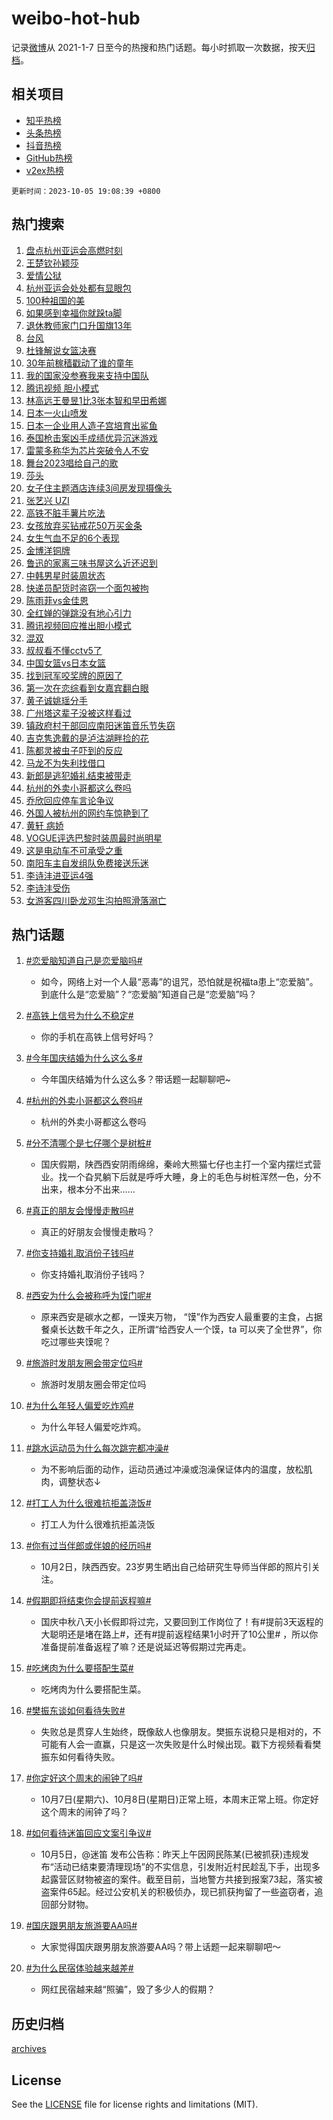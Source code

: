 # weibo-hot-hub

记录[微博](https://www.weibo.com)从 2021-1-7 日至今的热搜和热门话题。每小时抓取一次数据，按天[归档](archives)。

## 相关项目

- [知乎热榜](https://github.com/lonnyzhang423/zhihu-hot-hub)
- [头条热榜](https://github.com/lonnyzhang423/toutiao-hot-hub)
- [抖音热榜](https://github.com/lonnyzhang423/douyin-hot-hub)
- [GitHub热榜](https://github.com/lonnyzhang423/github-hot-hub)
- [v2ex热榜](https://github.com/lonnyzhang423/v2ex-hot-hub)


`更新时间：2023-10-05 19:08:39 +0800`

## 热门搜索

1. [盘点杭州亚运会高燃时刻](https://m.weibo.cn/search?containerid=100103type%3D1%26t%3D10%26q%3D%23%E7%9B%98%E7%82%B9%E6%9D%AD%E5%B7%9E%E4%BA%9A%E8%BF%90%E4%BC%9A%E9%AB%98%E7%87%83%E6%97%B6%E5%88%BB%23&stream_entry_id=51&isnewpage=1&extparam=seat%3D1%26stream_entry_id%3D51%26pos%3D0%26c_type%3D51%26q%3D%2523%25E7%259B%2598%25E7%2582%25B9%25E6%259D%25AD%25E5%25B7%259E%25E4%25BA%259A%25E8%25BF%2590%25E4%25BC%259A%25E9%25AB%2598%25E7%2587%2583%25E6%2597%25B6%25E5%2588%25BB%2523%26dgr%3D0%26cate%3D10103%26filter_type%3Drealtimehot%26display_time%3D1696504118%26pre_seqid%3D1696504118533027160115)
1. [王楚钦孙颖莎](https://m.weibo.cn/search?containerid=100103type%3D1%26t%3D10%26q%3D%E7%8E%8B%E6%A5%9A%E9%92%A6%E5%AD%99%E9%A2%96%E8%8E%8E&stream_entry_id=31&isnewpage=1&extparam=seat%3D1%26stream_entry_id%3D31%26pos%3D0%26c_type%3D31%26flag%3D1%26cate%3D5001%26dgr%3D0%26filter_type%3Drealtimehot%26realpos%3D1%26band_rank%3D1%26q%3D%25E7%258E%258B%25E6%25A5%259A%25E9%2592%25A6%25E5%25AD%2599%25E9%25A2%2596%25E8%258E%258E%26lcate%3D5001%26display_time%3D1696504118%26pre_seqid%3D1696504118533027160115)
1. [爱情公狱](https://m.weibo.cn/search?containerid=100103type%3D1%26t%3D10%26q%3D%23%E7%88%B1%E6%83%85%E5%85%AC%E7%8B%B1%23&stream_entry_id=31&isnewpage=1&extparam=seat%3D1%26stream_entry_id%3D31%26pos%3D1%26c_type%3D31%26flag%3D2%26cate%3D5001%26dgr%3D0%26filter_type%3Drealtimehot%26realpos%3D2%26band_rank%3D2%26q%3D%2523%25E7%2588%25B1%25E6%2583%2585%25E5%2585%25AC%25E7%258B%25B1%2523%26lcate%3D5001%26display_time%3D1696504118%26pre_seqid%3D1696504118533027160115)
1. [杭州亚运会处处都有显眼包](https://m.weibo.cn/search?containerid=100103type%3D1%26t%3D10%26q%3D%23%E6%9D%AD%E5%B7%9E%E4%BA%9A%E8%BF%90%E4%BC%9A%E5%A4%84%E5%A4%84%E9%83%BD%E6%9C%89%E6%98%BE%E7%9C%BC%E5%8C%85%23&stream_entry_id=31&isnewpage=1&extparam=seat%3D1%26stream_entry_id%3D31%26pos%3D2%26c_type%3D31%26flag%3D0%26cate%3D5001%26dgr%3D0%26filter_type%3Drealtimehot%26realpos%3D3%26band_rank%3D3%26q%3D%2523%25E6%259D%25AD%25E5%25B7%259E%25E4%25BA%259A%25E8%25BF%2590%25E4%25BC%259A%25E5%25A4%2584%25E5%25A4%2584%25E9%2583%25BD%25E6%259C%2589%25E6%2598%25BE%25E7%259C%25BC%25E5%258C%2585%2523%26lcate%3D5001%26display_time%3D1696504118%26pre_seqid%3D1696504118533027160115)
1. [100种祖国的美](https://m.weibo.cn/search?containerid=100103type%3D1%26t%3D10%26q%3D%23100%E7%A7%8D%E7%A5%96%E5%9B%BD%E7%9A%84%E7%BE%8E%23&stream_entry_id=31&isnewpage=1&extparam=seat%3D1%26stream_entry_id%3D31%26pos%3D3%26c_type%3D31%26filter_type%3Drealtimehot%26dgr%3D0%26adid%3D207003%26is_ad_pos%3D1%26q%3D%2523100%25E7%25A7%258D%25E7%25A5%2596%25E5%259B%25BD%25E7%259A%2584%25E7%25BE%258E%2523%26band_rank%3D4%26cate%3D5001%26lcate%3D5001%26display_time%3D1696504118%26pre_seqid%3D1696504118533027160115)
1. [如果感到幸福你就跺ta脚](https://m.weibo.cn/search?containerid=100103type%3D1%26t%3D10%26q%3D%23%E5%A6%82%E6%9E%9C%E6%84%9F%E5%88%B0%E5%B9%B8%E7%A6%8F%E4%BD%A0%E5%B0%B1%E8%B7%BAta%E8%84%9A%23&stream_entry_id=31&isnewpage=1&extparam=seat%3D1%26stream_entry_id%3D31%26pos%3D4%26c_type%3D31%26flag%3D32768%26cate%3D5001%26dgr%3D0%26filter_type%3Drealtimehot%26realpos%3D4%26band_rank%3D4%26q%3D%2523%25E5%25A6%2582%25E6%259E%259C%25E6%2584%259F%25E5%2588%25B0%25E5%25B9%25B8%25E7%25A6%258F%25E4%25BD%25A0%25E5%25B0%25B1%25E8%25B7%25BAta%25E8%2584%259A%2523%26lcate%3D5001%26display_time%3D1696504118%26pre_seqid%3D1696504118533027160115)
1. [退休教师家门口升国旗13年](https://m.weibo.cn/search?containerid=100103type%3D1%26t%3D10%26q%3D%23%E9%80%80%E4%BC%91%E6%95%99%E5%B8%88%E5%AE%B6%E9%97%A8%E5%8F%A3%E5%8D%87%E5%9B%BD%E6%97%9713%E5%B9%B4%23&stream_entry_id=31&isnewpage=1&extparam=seat%3D1%26stream_entry_id%3D31%26pos%3D5%26c_type%3D31%26flag%3D32768%26cate%3D5001%26dgr%3D0%26filter_type%3Drealtimehot%26realpos%3D5%26band_rank%3D5%26q%3D%2523%25E9%2580%2580%25E4%25BC%2591%25E6%2595%2599%25E5%25B8%2588%25E5%25AE%25B6%25E9%2597%25A8%25E5%258F%25A3%25E5%258D%2587%25E5%259B%25BD%25E6%2597%259713%25E5%25B9%25B4%2523%26lcate%3D5001%26display_time%3D1696504118%26pre_seqid%3D1696504118533027160115)
1. [台风](https://m.weibo.cn/search?containerid=100103type%3D1%26t%3D10%26q%3D%E5%8F%B0%E9%A3%8E&stream_entry_id=31&isnewpage=1&extparam=seat%3D1%26stream_entry_id%3D31%26pos%3D6%26c_type%3D31%26flag%3D1%26cate%3D5001%26dgr%3D0%26filter_type%3Drealtimehot%26realpos%3D6%26band_rank%3D6%26q%3D%25E5%258F%25B0%25E9%25A3%258E%26lcate%3D5001%26display_time%3D1696504118%26pre_seqid%3D1696504118533027160115)
1. [杜锋解说女篮决赛](https://m.weibo.cn/search?containerid=100103type%3D1%26t%3D10%26q%3D%23%E6%9D%9C%E9%94%8B%E8%A7%A3%E8%AF%B4%E5%A5%B3%E7%AF%AE%E5%86%B3%E8%B5%9B%23&stream_entry_id=31&isnewpage=1&extparam=seat%3D1%26stream_entry_id%3D31%26pos%3D7%26c_type%3D31%26filter_type%3Drealtimehot%26dgr%3D0%26adid%3D207012%26is_ad_pos%3D1%26q%3D%2523%25E6%259D%259C%25E9%2594%258B%25E8%25A7%25A3%25E8%25AF%25B4%25E5%25A5%25B3%25E7%25AF%25AE%25E5%2586%25B3%25E8%25B5%259B%2523%26band_rank%3D7%26cate%3D5001%26lcate%3D5001%26display_time%3D1696504118%26pre_seqid%3D1696504118533027160115)
1. [30年前稼穑戳动了谁的童年](https://m.weibo.cn/search?containerid=100103type%3D1%26t%3D10%26q%3D%2330%E5%B9%B4%E5%89%8D%E7%A8%BC%E7%A9%91%E6%88%B3%E5%8A%A8%E4%BA%86%E8%B0%81%E7%9A%84%E7%AB%A5%E5%B9%B4%23&stream_entry_id=31&isnewpage=1&extparam=seat%3D1%26stream_entry_id%3D31%26pos%3D8%26c_type%3D31%26flag%3D32768%26cate%3D5001%26dgr%3D0%26filter_type%3Drealtimehot%26realpos%3D7%26band_rank%3D7%26q%3D%252330%25E5%25B9%25B4%25E5%2589%258D%25E7%25A8%25BC%25E7%25A9%2591%25E6%2588%25B3%25E5%258A%25A8%25E4%25BA%2586%25E8%25B0%2581%25E7%259A%2584%25E7%25AB%25A5%25E5%25B9%25B4%2523%26lcate%3D5001%26display_time%3D1696504118%26pre_seqid%3D1696504118533027160115)
1. [我的国家没参赛我来支持中国队](https://m.weibo.cn/search?containerid=100103type%3D1%26t%3D10%26q%3D%23%E6%88%91%E7%9A%84%E5%9B%BD%E5%AE%B6%E6%B2%A1%E5%8F%82%E8%B5%9B%E6%88%91%E6%9D%A5%E6%94%AF%E6%8C%81%E4%B8%AD%E5%9B%BD%E9%98%9F%23&stream_entry_id=31&isnewpage=1&extparam=seat%3D1%26stream_entry_id%3D31%26pos%3D9%26c_type%3D31%26flag%3D0%26cate%3D5001%26dgr%3D0%26filter_type%3Drealtimehot%26realpos%3D8%26band_rank%3D8%26q%3D%2523%25E6%2588%2591%25E7%259A%2584%25E5%259B%25BD%25E5%25AE%25B6%25E6%25B2%25A1%25E5%258F%2582%25E8%25B5%259B%25E6%2588%2591%25E6%259D%25A5%25E6%2594%25AF%25E6%258C%2581%25E4%25B8%25AD%25E5%259B%25BD%25E9%2598%259F%2523%26lcate%3D5001%26display_time%3D1696504118%26pre_seqid%3D1696504118533027160115)
1. [腾讯视频 胆小模式](https://m.weibo.cn/search?containerid=100103type%3D1%26t%3D10%26q%3D%E8%85%BE%E8%AE%AF%E8%A7%86%E9%A2%91+%E8%83%86%E5%B0%8F%E6%A8%A1%E5%BC%8F&stream_entry_id=31&isnewpage=1&extparam=seat%3D1%26stream_entry_id%3D31%26pos%3D10%26c_type%3D31%26flag%3D2%26cate%3D5001%26dgr%3D0%26filter_type%3Drealtimehot%26realpos%3D9%26band_rank%3D9%26q%3D%25E8%2585%25BE%25E8%25AE%25AF%25E8%25A7%2586%25E9%25A2%2591%2520%25E8%2583%2586%25E5%25B0%258F%25E6%25A8%25A1%25E5%25BC%258F%26lcate%3D5001%26display_time%3D1696504118%26pre_seqid%3D1696504118533027160115)
1. [林高远王曼昱1比3张本智和早田希娜](https://m.weibo.cn/search?containerid=100103type%3D1%26t%3D10%26q%3D%23%E6%9E%97%E9%AB%98%E8%BF%9C%E7%8E%8B%E6%9B%BC%E6%98%B11%E6%AF%943%E5%BC%A0%E6%9C%AC%E6%99%BA%E5%92%8C%E6%97%A9%E7%94%B0%E5%B8%8C%E5%A8%9C%23&stream_entry_id=31&isnewpage=1&extparam=seat%3D1%26stream_entry_id%3D31%26pos%3D11%26c_type%3D31%26flag%3D1%26cate%3D5001%26dgr%3D0%26filter_type%3Drealtimehot%26realpos%3D10%26band_rank%3D10%26q%3D%2523%25E6%259E%2597%25E9%25AB%2598%25E8%25BF%259C%25E7%258E%258B%25E6%259B%25BC%25E6%2598%25B11%25E6%25AF%25943%25E5%25BC%25A0%25E6%259C%25AC%25E6%2599%25BA%25E5%2592%258C%25E6%2597%25A9%25E7%2594%25B0%25E5%25B8%258C%25E5%25A8%259C%2523%26lcate%3D5001%26display_time%3D1696504118%26pre_seqid%3D1696504118533027160115)
1. [日本一火山喷发](https://m.weibo.cn/search?containerid=100103type%3D1%26t%3D10%26q%3D%23%E6%97%A5%E6%9C%AC%E4%B8%80%E7%81%AB%E5%B1%B1%E5%96%B7%E5%8F%91%23&stream_entry_id=31&isnewpage=1&extparam=seat%3D1%26stream_entry_id%3D31%26pos%3D12%26c_type%3D31%26flag%3D2%26cate%3D5001%26dgr%3D0%26filter_type%3Drealtimehot%26realpos%3D11%26band_rank%3D11%26q%3D%2523%25E6%2597%25A5%25E6%259C%25AC%25E4%25B8%2580%25E7%2581%25AB%25E5%25B1%25B1%25E5%2596%25B7%25E5%258F%2591%2523%26lcate%3D5001%26display_time%3D1696504118%26pre_seqid%3D1696504118533027160115)
1. [日本一企业用人造子宫培育出鲨鱼](https://m.weibo.cn/search?containerid=100103type%3D1%26t%3D10%26q%3D%23%E6%97%A5%E6%9C%AC%E4%B8%80%E4%BC%81%E4%B8%9A%E7%94%A8%E4%BA%BA%E9%80%A0%E5%AD%90%E5%AE%AB%E5%9F%B9%E8%82%B2%E5%87%BA%E9%B2%A8%E9%B1%BC%23&stream_entry_id=31&isnewpage=1&extparam=seat%3D1%26stream_entry_id%3D31%26pos%3D13%26c_type%3D31%26flag%3D1%26cate%3D5001%26dgr%3D0%26filter_type%3Drealtimehot%26realpos%3D12%26band_rank%3D12%26q%3D%2523%25E6%2597%25A5%25E6%259C%25AC%25E4%25B8%2580%25E4%25BC%2581%25E4%25B8%259A%25E7%2594%25A8%25E4%25BA%25BA%25E9%2580%25A0%25E5%25AD%2590%25E5%25AE%25AB%25E5%259F%25B9%25E8%2582%25B2%25E5%2587%25BA%25E9%25B2%25A8%25E9%25B1%25BC%2523%26lcate%3D5001%26display_time%3D1696504118%26pre_seqid%3D1696504118533027160115)
1. [泰国枪击案凶手成绩优异沉迷游戏](https://m.weibo.cn/search?containerid=100103type%3D1%26t%3D10%26q%3D%23%E6%B3%B0%E5%9B%BD%E6%9E%AA%E5%87%BB%E6%A1%88%E5%87%B6%E6%89%8B%E6%88%90%E7%BB%A9%E4%BC%98%E5%BC%82%E6%B2%89%E8%BF%B7%E6%B8%B8%E6%88%8F%23&stream_entry_id=31&isnewpage=1&extparam=seat%3D1%26stream_entry_id%3D31%26pos%3D14%26c_type%3D31%26flag%3D1%26cate%3D5001%26dgr%3D0%26filter_type%3Drealtimehot%26realpos%3D13%26band_rank%3D13%26q%3D%2523%25E6%25B3%25B0%25E5%259B%25BD%25E6%259E%25AA%25E5%2587%25BB%25E6%25A1%2588%25E5%2587%25B6%25E6%2589%258B%25E6%2588%2590%25E7%25BB%25A9%25E4%25BC%2598%25E5%25BC%2582%25E6%25B2%2589%25E8%25BF%25B7%25E6%25B8%25B8%25E6%2588%258F%2523%26lcate%3D5001%26display_time%3D1696504118%26pre_seqid%3D1696504118533027160115)
1. [雷蒙多称华为芯片突破令人不安](https://m.weibo.cn/search?containerid=100103type%3D1%26t%3D10%26q%3D%23%E9%9B%B7%E8%92%99%E5%A4%9A%E7%A7%B0%E5%8D%8E%E4%B8%BA%E8%8A%AF%E7%89%87%E7%AA%81%E7%A0%B4%E4%BB%A4%E4%BA%BA%E4%B8%8D%E5%AE%89%23&stream_entry_id=31&isnewpage=1&extparam=seat%3D1%26stream_entry_id%3D31%26pos%3D15%26c_type%3D31%26flag%3D1%26cate%3D5001%26dgr%3D0%26filter_type%3Drealtimehot%26realpos%3D14%26band_rank%3D14%26q%3D%2523%25E9%259B%25B7%25E8%2592%2599%25E5%25A4%259A%25E7%25A7%25B0%25E5%258D%258E%25E4%25B8%25BA%25E8%258A%25AF%25E7%2589%2587%25E7%25AA%2581%25E7%25A0%25B4%25E4%25BB%25A4%25E4%25BA%25BA%25E4%25B8%258D%25E5%25AE%2589%2523%26lcate%3D5001%26display_time%3D1696504118%26pre_seqid%3D1696504118533027160115)
1. [舞台2023唱给自己的歌](https://m.weibo.cn/search?containerid=100103type%3D1%26t%3D10%26q%3D%23%E8%88%9E%E5%8F%B02023%E5%94%B1%E7%BB%99%E8%87%AA%E5%B7%B1%E7%9A%84%E6%AD%8C%23&stream_entry_id=31&isnewpage=1&extparam=seat%3D1%26stream_entry_id%3D31%26pos%3D16%26c_type%3D31%26flag%3D0%26adid%3D207039%26dgr%3D0%26filter_type%3Drealtimehot%26cate%3D5001%26realpos%3D15%26band_rank%3D15%26q%3D%2523%25E8%2588%259E%25E5%258F%25B02023%25E5%2594%25B1%25E7%25BB%2599%25E8%2587%25AA%25E5%25B7%25B1%25E7%259A%2584%25E6%25AD%258C%2523%26lcate%3D5001%26display_time%3D1696504118%26pre_seqid%3D1696504118533027160115)
1. [莎头](https://m.weibo.cn/search?containerid=100103type%3D1%26t%3D10%26q%3D%E8%8E%8E%E5%A4%B4&stream_entry_id=31&isnewpage=1&extparam=seat%3D1%26stream_entry_id%3D31%26pos%3D17%26c_type%3D31%26flag%3D1%26cate%3D5001%26dgr%3D0%26filter_type%3Drealtimehot%26realpos%3D16%26band_rank%3D16%26q%3D%25E8%258E%258E%25E5%25A4%25B4%26lcate%3D5001%26display_time%3D1696504118%26pre_seqid%3D1696504118533027160115)
1. [女子住主题酒店连续3间房发现摄像头](https://m.weibo.cn/search?containerid=100103type%3D1%26t%3D10%26q%3D%23%E5%A5%B3%E5%AD%90%E4%BD%8F%E4%B8%BB%E9%A2%98%E9%85%92%E5%BA%97%E8%BF%9E%E7%BB%AD3%E9%97%B4%E6%88%BF%E5%8F%91%E7%8E%B0%E6%91%84%E5%83%8F%E5%A4%B4%23&stream_entry_id=31&isnewpage=1&extparam=seat%3D1%26stream_entry_id%3D31%26pos%3D18%26c_type%3D31%26flag%3D2%26cate%3D5001%26dgr%3D0%26filter_type%3Drealtimehot%26realpos%3D17%26band_rank%3D17%26q%3D%2523%25E5%25A5%25B3%25E5%25AD%2590%25E4%25BD%258F%25E4%25B8%25BB%25E9%25A2%2598%25E9%2585%2592%25E5%25BA%2597%25E8%25BF%259E%25E7%25BB%25AD3%25E9%2597%25B4%25E6%2588%25BF%25E5%258F%2591%25E7%258E%25B0%25E6%2591%2584%25E5%2583%258F%25E5%25A4%25B4%2523%26lcate%3D5001%26display_time%3D1696504118%26pre_seqid%3D1696504118533027160115)
1. [张艺兴 UZI](https://m.weibo.cn/search?containerid=100103type%3D1%26t%3D10%26q%3D%E5%BC%A0%E8%89%BA%E5%85%B4+UZI&stream_entry_id=31&isnewpage=1&extparam=seat%3D1%26stream_entry_id%3D31%26pos%3D19%26c_type%3D31%26flag%3D0%26cate%3D5001%26dgr%3D0%26filter_type%3Drealtimehot%26realpos%3D18%26band_rank%3D18%26q%3D%25E5%25BC%25A0%25E8%2589%25BA%25E5%2585%25B4%2520UZI%26lcate%3D5001%26display_time%3D1696504118%26pre_seqid%3D1696504118533027160115)
1. [高铁不脏手薯片吃法](https://m.weibo.cn/search?containerid=100103type%3D1%26t%3D10%26q%3D%23%E9%AB%98%E9%93%81%E4%B8%8D%E8%84%8F%E6%89%8B%E8%96%AF%E7%89%87%E5%90%83%E6%B3%95%23&stream_entry_id=31&isnewpage=1&extparam=seat%3D1%26stream_entry_id%3D31%26pos%3D20%26c_type%3D31%26flag%3D1%26cate%3D5001%26dgr%3D0%26filter_type%3Drealtimehot%26realpos%3D19%26band_rank%3D19%26q%3D%2523%25E9%25AB%2598%25E9%2593%2581%25E4%25B8%258D%25E8%2584%258F%25E6%2589%258B%25E8%2596%25AF%25E7%2589%2587%25E5%2590%2583%25E6%25B3%2595%2523%26lcate%3D5001%26display_time%3D1696504118%26pre_seqid%3D1696504118533027160115)
1. [女孩放弃买钻戒花50万买金条](https://m.weibo.cn/search?containerid=100103type%3D1%26t%3D10%26q%3D%23%E5%A5%B3%E5%AD%A9%E6%94%BE%E5%BC%83%E4%B9%B0%E9%92%BB%E6%88%92%E8%8A%B150%E4%B8%87%E4%B9%B0%E9%87%91%E6%9D%A1%23&stream_entry_id=31&isnewpage=1&extparam=seat%3D1%26stream_entry_id%3D31%26pos%3D21%26c_type%3D31%26flag%3D0%26cate%3D5001%26dgr%3D0%26filter_type%3Drealtimehot%26realpos%3D20%26band_rank%3D20%26q%3D%2523%25E5%25A5%25B3%25E5%25AD%25A9%25E6%2594%25BE%25E5%25BC%2583%25E4%25B9%25B0%25E9%2592%25BB%25E6%2588%2592%25E8%258A%25B150%25E4%25B8%2587%25E4%25B9%25B0%25E9%2587%2591%25E6%259D%25A1%2523%26lcate%3D5001%26display_time%3D1696504118%26pre_seqid%3D1696504118533027160115)
1. [女生气血不足的6个表现](https://m.weibo.cn/search?containerid=100103type%3D1%26t%3D10%26q%3D%23%E5%A5%B3%E7%94%9F%E6%B0%94%E8%A1%80%E4%B8%8D%E8%B6%B3%E7%9A%846%E4%B8%AA%E8%A1%A8%E7%8E%B0%23&stream_entry_id=31&isnewpage=1&extparam=seat%3D1%26stream_entry_id%3D31%26pos%3D22%26c_type%3D31%26flag%3D0%26cate%3D5001%26dgr%3D0%26filter_type%3Drealtimehot%26realpos%3D21%26band_rank%3D21%26q%3D%2523%25E5%25A5%25B3%25E7%2594%259F%25E6%25B0%2594%25E8%25A1%2580%25E4%25B8%258D%25E8%25B6%25B3%25E7%259A%25846%25E4%25B8%25AA%25E8%25A1%25A8%25E7%258E%25B0%2523%26lcate%3D5001%26display_time%3D1696504118%26pre_seqid%3D1696504118533027160115)
1. [金博洋铜牌](https://m.weibo.cn/search?containerid=100103type%3D1%26t%3D10%26q%3D%E9%87%91%E5%8D%9A%E6%B4%8B%E9%93%9C%E7%89%8C&stream_entry_id=31&isnewpage=1&extparam=seat%3D1%26stream_entry_id%3D31%26pos%3D23%26c_type%3D31%26flag%3D1%26cate%3D5001%26dgr%3D0%26filter_type%3Drealtimehot%26realpos%3D22%26band_rank%3D22%26q%3D%25E9%2587%2591%25E5%258D%259A%25E6%25B4%258B%25E9%2593%259C%25E7%2589%258C%26lcate%3D5001%26display_time%3D1696504118%26pre_seqid%3D1696504118533027160115)
1. [鲁迅的家离三味书屋这么近还迟到](https://m.weibo.cn/search?containerid=100103type%3D1%26t%3D10%26q%3D%23%E9%B2%81%E8%BF%85%E7%9A%84%E5%AE%B6%E7%A6%BB%E4%B8%89%E5%91%B3%E4%B9%A6%E5%B1%8B%E8%BF%99%E4%B9%88%E8%BF%91%E8%BF%98%E8%BF%9F%E5%88%B0%23&stream_entry_id=31&isnewpage=1&extparam=seat%3D1%26stream_entry_id%3D31%26pos%3D24%26c_type%3D31%26flag%3D0%26cate%3D5001%26dgr%3D0%26filter_type%3Drealtimehot%26realpos%3D23%26band_rank%3D23%26q%3D%2523%25E9%25B2%2581%25E8%25BF%2585%25E7%259A%2584%25E5%25AE%25B6%25E7%25A6%25BB%25E4%25B8%2589%25E5%2591%25B3%25E4%25B9%25A6%25E5%25B1%258B%25E8%25BF%2599%25E4%25B9%2588%25E8%25BF%2591%25E8%25BF%2598%25E8%25BF%259F%25E5%2588%25B0%2523%26lcate%3D5001%26display_time%3D1696504118%26pre_seqid%3D1696504118533027160115)
1. [中韩男星时装周状态](https://m.weibo.cn/search?containerid=100103type%3D1%26t%3D10%26q%3D%23%E4%B8%AD%E9%9F%A9%E7%94%B7%E6%98%9F%E6%97%B6%E8%A3%85%E5%91%A8%E7%8A%B6%E6%80%81%23&stream_entry_id=31&isnewpage=1&extparam=seat%3D1%26stream_entry_id%3D31%26pos%3D25%26c_type%3D31%26flag%3D1%26cate%3D5001%26dgr%3D0%26filter_type%3Drealtimehot%26realpos%3D24%26band_rank%3D24%26q%3D%2523%25E4%25B8%25AD%25E9%259F%25A9%25E7%2594%25B7%25E6%2598%259F%25E6%2597%25B6%25E8%25A3%2585%25E5%2591%25A8%25E7%258A%25B6%25E6%2580%2581%2523%26lcate%3D5001%26display_time%3D1696504118%26pre_seqid%3D1696504118533027160115)
1. [快递员配货时盗窃一个面包被拘](https://m.weibo.cn/search?containerid=100103type%3D1%26t%3D10%26q%3D%23%E5%BF%AB%E9%80%92%E5%91%98%E9%85%8D%E8%B4%A7%E6%97%B6%E7%9B%97%E7%AA%83%E4%B8%80%E4%B8%AA%E9%9D%A2%E5%8C%85%E8%A2%AB%E6%8B%98%23&stream_entry_id=31&isnewpage=1&extparam=seat%3D1%26stream_entry_id%3D31%26pos%3D26%26c_type%3D31%26flag%3D1%26cate%3D5001%26dgr%3D0%26filter_type%3Drealtimehot%26realpos%3D25%26band_rank%3D25%26q%3D%2523%25E5%25BF%25AB%25E9%2580%2592%25E5%2591%2598%25E9%2585%258D%25E8%25B4%25A7%25E6%2597%25B6%25E7%259B%2597%25E7%25AA%2583%25E4%25B8%2580%25E4%25B8%25AA%25E9%259D%25A2%25E5%258C%2585%25E8%25A2%25AB%25E6%258B%2598%2523%26lcate%3D5001%26display_time%3D1696504118%26pre_seqid%3D1696504118533027160115)
1. [陈雨菲vs金佳恩](https://m.weibo.cn/search?containerid=100103type%3D1%26t%3D10%26q%3D%23%E9%99%88%E9%9B%A8%E8%8F%B2vs%E9%87%91%E4%BD%B3%E6%81%A9%23&stream_entry_id=31&isnewpage=1&extparam=seat%3D1%26stream_entry_id%3D31%26pos%3D27%26c_type%3D31%26flag%3D1%26cate%3D5001%26dgr%3D0%26filter_type%3Drealtimehot%26realpos%3D26%26band_rank%3D26%26q%3D%2523%25E9%2599%2588%25E9%259B%25A8%25E8%258F%25B2vs%25E9%2587%2591%25E4%25BD%25B3%25E6%2581%25A9%2523%26lcate%3D5001%26display_time%3D1696504118%26pre_seqid%3D1696504118533027160115)
1. [全红婵的弹跳没有地心引力](https://m.weibo.cn/search?containerid=100103type%3D1%26t%3D10%26q%3D%23%E5%85%A8%E7%BA%A2%E5%A9%B5%E7%9A%84%E5%BC%B9%E8%B7%B3%E6%B2%A1%E6%9C%89%E5%9C%B0%E5%BF%83%E5%BC%95%E5%8A%9B%23&stream_entry_id=31&isnewpage=1&extparam=seat%3D1%26stream_entry_id%3D31%26pos%3D28%26c_type%3D31%26flag%3D0%26cate%3D5001%26dgr%3D0%26filter_type%3Drealtimehot%26realpos%3D27%26band_rank%3D27%26q%3D%2523%25E5%2585%25A8%25E7%25BA%25A2%25E5%25A9%25B5%25E7%259A%2584%25E5%25BC%25B9%25E8%25B7%25B3%25E6%25B2%25A1%25E6%259C%2589%25E5%259C%25B0%25E5%25BF%2583%25E5%25BC%2595%25E5%258A%259B%2523%26lcate%3D5001%26display_time%3D1696504118%26pre_seqid%3D1696504118533027160115)
1. [腾讯视频回应推出胆小模式](https://m.weibo.cn/search?containerid=100103type%3D1%26t%3D10%26q%3D%23%E8%85%BE%E8%AE%AF%E8%A7%86%E9%A2%91%E5%9B%9E%E5%BA%94%E6%8E%A8%E5%87%BA%E8%83%86%E5%B0%8F%E6%A8%A1%E5%BC%8F%23&stream_entry_id=31&isnewpage=1&extparam=seat%3D1%26stream_entry_id%3D31%26pos%3D29%26c_type%3D31%26flag%3D1%26cate%3D5001%26dgr%3D0%26filter_type%3Drealtimehot%26realpos%3D28%26band_rank%3D28%26q%3D%2523%25E8%2585%25BE%25E8%25AE%25AF%25E8%25A7%2586%25E9%25A2%2591%25E5%259B%259E%25E5%25BA%2594%25E6%258E%25A8%25E5%2587%25BA%25E8%2583%2586%25E5%25B0%258F%25E6%25A8%25A1%25E5%25BC%258F%2523%26lcate%3D5001%26display_time%3D1696504118%26pre_seqid%3D1696504118533027160115)
1. [混双](https://m.weibo.cn/search?containerid=100103type%3D1%26t%3D10%26q%3D%E6%B7%B7%E5%8F%8C&stream_entry_id=31&isnewpage=1&extparam=seat%3D1%26stream_entry_id%3D31%26pos%3D30%26c_type%3D31%26flag%3D1%26cate%3D5001%26dgr%3D0%26filter_type%3Drealtimehot%26realpos%3D29%26band_rank%3D29%26q%3D%25E6%25B7%25B7%25E5%258F%258C%26lcate%3D5001%26display_time%3D1696504118%26pre_seqid%3D1696504118533027160115)
1. [叔叔看不懂cctv5了](https://m.weibo.cn/search?containerid=100103type%3D1%26t%3D10%26q%3D%23%E5%8F%94%E5%8F%94%E7%9C%8B%E4%B8%8D%E6%87%82cctv5%E4%BA%86%23&stream_entry_id=31&isnewpage=1&extparam=seat%3D1%26stream_entry_id%3D31%26pos%3D31%26c_type%3D31%26flag%3D1%26cate%3D5001%26dgr%3D0%26filter_type%3Drealtimehot%26realpos%3D30%26band_rank%3D30%26q%3D%2523%25E5%258F%2594%25E5%258F%2594%25E7%259C%258B%25E4%25B8%258D%25E6%2587%2582cctv5%25E4%25BA%2586%2523%26lcate%3D5001%26display_time%3D1696504118%26pre_seqid%3D1696504118533027160115)
1. [中国女篮vs日本女篮](https://m.weibo.cn/search?containerid=100103type%3D1%26t%3D10%26q%3D%23%E4%B8%AD%E5%9B%BD%E5%A5%B3%E7%AF%AEvs%E6%97%A5%E6%9C%AC%E5%A5%B3%E7%AF%AE%23&stream_entry_id=31&isnewpage=1&extparam=seat%3D1%26stream_entry_id%3D31%26pos%3D32%26c_type%3D31%26flag%3D1%26cate%3D5001%26dgr%3D0%26filter_type%3Drealtimehot%26realpos%3D31%26band_rank%3D31%26q%3D%2523%25E4%25B8%25AD%25E5%259B%25BD%25E5%25A5%25B3%25E7%25AF%25AEvs%25E6%2597%25A5%25E6%259C%25AC%25E5%25A5%25B3%25E7%25AF%25AE%2523%26lcate%3D5001%26display_time%3D1696504118%26pre_seqid%3D1696504118533027160115)
1. [找到冠军咬奖牌的原因了](https://m.weibo.cn/search?containerid=100103type%3D1%26t%3D10%26q%3D%23%E6%89%BE%E5%88%B0%E5%86%A0%E5%86%9B%E5%92%AC%E5%A5%96%E7%89%8C%E7%9A%84%E5%8E%9F%E5%9B%A0%E4%BA%86%23&stream_entry_id=31&isnewpage=1&extparam=seat%3D1%26stream_entry_id%3D31%26pos%3D33%26c_type%3D31%26flag%3D0%26cate%3D5001%26dgr%3D0%26filter_type%3Drealtimehot%26realpos%3D32%26band_rank%3D32%26q%3D%2523%25E6%2589%25BE%25E5%2588%25B0%25E5%2586%25A0%25E5%2586%259B%25E5%2592%25AC%25E5%25A5%2596%25E7%2589%258C%25E7%259A%2584%25E5%258E%259F%25E5%259B%25A0%25E4%25BA%2586%2523%26lcate%3D5001%26display_time%3D1696504118%26pre_seqid%3D1696504118533027160115)
1. [第一次在恋综看到女嘉宾翻白眼](https://m.weibo.cn/search?containerid=100103type%3D1%26t%3D10%26q%3D%23%E7%AC%AC%E4%B8%80%E6%AC%A1%E5%9C%A8%E6%81%8B%E7%BB%BC%E7%9C%8B%E5%88%B0%E5%A5%B3%E5%98%89%E5%AE%BE%E7%BF%BB%E7%99%BD%E7%9C%BC%23&stream_entry_id=31&isnewpage=1&extparam=seat%3D1%26stream_entry_id%3D31%26pos%3D34%26c_type%3D31%26flag%3D0%26cate%3D5001%26dgr%3D0%26filter_type%3Drealtimehot%26realpos%3D33%26band_rank%3D33%26q%3D%2523%25E7%25AC%25AC%25E4%25B8%2580%25E6%25AC%25A1%25E5%259C%25A8%25E6%2581%258B%25E7%25BB%25BC%25E7%259C%258B%25E5%2588%25B0%25E5%25A5%25B3%25E5%2598%2589%25E5%25AE%25BE%25E7%25BF%25BB%25E7%2599%25BD%25E7%259C%25BC%2523%26lcate%3D5001%26display_time%3D1696504118%26pre_seqid%3D1696504118533027160115)
1. [黄子诚姚瑶分手](https://m.weibo.cn/search?containerid=100103type%3D1%26t%3D10%26q%3D%23%E9%BB%84%E5%AD%90%E8%AF%9A%E5%A7%9A%E7%91%B6%E5%88%86%E6%89%8B%23&stream_entry_id=31&isnewpage=1&extparam=seat%3D1%26stream_entry_id%3D31%26pos%3D35%26c_type%3D31%26flag%3D0%26cate%3D5001%26dgr%3D0%26filter_type%3Drealtimehot%26realpos%3D34%26band_rank%3D34%26q%3D%2523%25E9%25BB%2584%25E5%25AD%2590%25E8%25AF%259A%25E5%25A7%259A%25E7%2591%25B6%25E5%2588%2586%25E6%2589%258B%2523%26lcate%3D5001%26display_time%3D1696504118%26pre_seqid%3D1696504118533027160115)
1. [广州塔这辈子没被这样看过](https://m.weibo.cn/search?containerid=100103type%3D1%26t%3D10%26q%3D%E5%B9%BF%E5%B7%9E%E5%A1%94%E8%BF%99%E8%BE%88%E5%AD%90%E6%B2%A1%E8%A2%AB%E8%BF%99%E6%A0%B7%E7%9C%8B%E8%BF%87&stream_entry_id=31&isnewpage=1&extparam=seat%3D1%26stream_entry_id%3D31%26pos%3D36%26c_type%3D31%26flag%3D0%26cate%3D5001%26dgr%3D0%26filter_type%3Drealtimehot%26realpos%3D35%26band_rank%3D35%26q%3D%25E5%25B9%25BF%25E5%25B7%259E%25E5%25A1%2594%25E8%25BF%2599%25E8%25BE%2588%25E5%25AD%2590%25E6%25B2%25A1%25E8%25A2%25AB%25E8%25BF%2599%25E6%25A0%25B7%25E7%259C%258B%25E8%25BF%2587%26lcate%3D5001%26display_time%3D1696504118%26pre_seqid%3D1696504118533027160115)
1. [镇政府村干部回应南阳迷笛音乐节失窃](https://m.weibo.cn/search?containerid=100103type%3D1%26t%3D10%26q%3D%23%E9%95%87%E6%94%BF%E5%BA%9C%E6%9D%91%E5%B9%B2%E9%83%A8%E5%9B%9E%E5%BA%94%E5%8D%97%E9%98%B3%E8%BF%B7%E7%AC%9B%E9%9F%B3%E4%B9%90%E8%8A%82%E5%A4%B1%E7%AA%83%23&stream_entry_id=31&isnewpage=1&extparam=seat%3D1%26stream_entry_id%3D31%26pos%3D37%26c_type%3D31%26flag%3D0%26cate%3D5001%26dgr%3D0%26filter_type%3Drealtimehot%26realpos%3D36%26band_rank%3D36%26q%3D%2523%25E9%2595%2587%25E6%2594%25BF%25E5%25BA%259C%25E6%259D%2591%25E5%25B9%25B2%25E9%2583%25A8%25E5%259B%259E%25E5%25BA%2594%25E5%258D%2597%25E9%2598%25B3%25E8%25BF%25B7%25E7%25AC%259B%25E9%259F%25B3%25E4%25B9%2590%25E8%258A%2582%25E5%25A4%25B1%25E7%25AA%2583%2523%26lcate%3D5001%26display_time%3D1696504118%26pre_seqid%3D1696504118533027160115)
1. [吉克隽逸戴的是泸沽湖畔捡的花](https://m.weibo.cn/search?containerid=100103type%3D1%26t%3D10%26q%3D%23%E5%90%89%E5%85%8B%E9%9A%BD%E9%80%B8%E6%88%B4%E7%9A%84%E6%98%AF%E6%B3%B8%E6%B2%BD%E6%B9%96%E7%95%94%E6%8D%A1%E7%9A%84%E8%8A%B1%23&stream_entry_id=31&isnewpage=1&extparam=seat%3D1%26stream_entry_id%3D31%26pos%3D38%26c_type%3D31%26flag%3D1%26cate%3D5001%26dgr%3D0%26filter_type%3Drealtimehot%26realpos%3D37%26band_rank%3D37%26q%3D%2523%25E5%2590%2589%25E5%2585%258B%25E9%259A%25BD%25E9%2580%25B8%25E6%2588%25B4%25E7%259A%2584%25E6%2598%25AF%25E6%25B3%25B8%25E6%25B2%25BD%25E6%25B9%2596%25E7%2595%2594%25E6%258D%25A1%25E7%259A%2584%25E8%258A%25B1%2523%26lcate%3D5001%26display_time%3D1696504118%26pre_seqid%3D1696504118533027160115)
1. [陈都灵被虫子吓到的反应](https://m.weibo.cn/search?containerid=100103type%3D1%26t%3D10%26q%3D%23%E9%99%88%E9%83%BD%E7%81%B5%E8%A2%AB%E8%99%AB%E5%AD%90%E5%90%93%E5%88%B0%E7%9A%84%E5%8F%8D%E5%BA%94%23&stream_entry_id=31&isnewpage=1&extparam=seat%3D1%26stream_entry_id%3D31%26pos%3D39%26c_type%3D31%26flag%3D1%26cate%3D5001%26dgr%3D0%26filter_type%3Drealtimehot%26realpos%3D38%26band_rank%3D38%26q%3D%2523%25E9%2599%2588%25E9%2583%25BD%25E7%2581%25B5%25E8%25A2%25AB%25E8%2599%25AB%25E5%25AD%2590%25E5%2590%2593%25E5%2588%25B0%25E7%259A%2584%25E5%258F%258D%25E5%25BA%2594%2523%26lcate%3D5001%26display_time%3D1696504118%26pre_seqid%3D1696504118533027160115)
1. [马龙不为失利找借口](https://m.weibo.cn/search?containerid=100103type%3D1%26t%3D10%26q%3D%E9%A9%AC%E9%BE%99%E4%B8%8D%E4%B8%BA%E5%A4%B1%E5%88%A9%E6%89%BE%E5%80%9F%E5%8F%A3&stream_entry_id=31&isnewpage=1&extparam=seat%3D1%26stream_entry_id%3D31%26pos%3D40%26c_type%3D31%26flag%3D1%26cate%3D5001%26dgr%3D0%26filter_type%3Drealtimehot%26realpos%3D39%26band_rank%3D39%26q%3D%25E9%25A9%25AC%25E9%25BE%2599%25E4%25B8%258D%25E4%25B8%25BA%25E5%25A4%25B1%25E5%2588%25A9%25E6%2589%25BE%25E5%2580%259F%25E5%258F%25A3%26lcate%3D5001%26display_time%3D1696504118%26pre_seqid%3D1696504118533027160115)
1. [新郎是逃犯婚礼结束被带走](https://m.weibo.cn/search?containerid=100103type%3D1%26t%3D10%26q%3D%23%E6%96%B0%E9%83%8E%E6%98%AF%E9%80%83%E7%8A%AF%E5%A9%9A%E7%A4%BC%E7%BB%93%E6%9D%9F%E8%A2%AB%E5%B8%A6%E8%B5%B0%23&stream_entry_id=31&isnewpage=1&extparam=seat%3D1%26stream_entry_id%3D31%26pos%3D41%26c_type%3D31%26flag%3D0%26cate%3D5001%26dgr%3D0%26filter_type%3Drealtimehot%26realpos%3D40%26band_rank%3D40%26q%3D%2523%25E6%2596%25B0%25E9%2583%258E%25E6%2598%25AF%25E9%2580%2583%25E7%258A%25AF%25E5%25A9%259A%25E7%25A4%25BC%25E7%25BB%2593%25E6%259D%259F%25E8%25A2%25AB%25E5%25B8%25A6%25E8%25B5%25B0%2523%26lcate%3D5001%26display_time%3D1696504118%26pre_seqid%3D1696504118533027160115)
1. [杭州的外卖小哥都这么卷吗](https://m.weibo.cn/search?containerid=100103type%3D1%26t%3D10%26q%3D%23%E6%9D%AD%E5%B7%9E%E7%9A%84%E5%A4%96%E5%8D%96%E5%B0%8F%E5%93%A5%E9%83%BD%E8%BF%99%E4%B9%88%E5%8D%B7%E5%90%97%23&stream_entry_id=31&isnewpage=1&extparam=seat%3D1%26stream_entry_id%3D31%26pos%3D42%26c_type%3D31%26flag%3D1%26cate%3D5001%26dgr%3D0%26filter_type%3Drealtimehot%26realpos%3D41%26band_rank%3D41%26q%3D%2523%25E6%259D%25AD%25E5%25B7%259E%25E7%259A%2584%25E5%25A4%2596%25E5%258D%2596%25E5%25B0%258F%25E5%2593%25A5%25E9%2583%25BD%25E8%25BF%2599%25E4%25B9%2588%25E5%258D%25B7%25E5%2590%2597%2523%26lcate%3D5001%26display_time%3D1696504118%26pre_seqid%3D1696504118533027160115)
1. [乔欣回应停车言论争议](https://m.weibo.cn/search?containerid=100103type%3D1%26t%3D10%26q%3D%23%E4%B9%94%E6%AC%A3%E5%9B%9E%E5%BA%94%E5%81%9C%E8%BD%A6%E8%A8%80%E8%AE%BA%E4%BA%89%E8%AE%AE%23&stream_entry_id=31&isnewpage=1&extparam=seat%3D1%26stream_entry_id%3D31%26pos%3D43%26c_type%3D31%26flag%3D0%26cate%3D5001%26dgr%3D0%26filter_type%3Drealtimehot%26realpos%3D42%26band_rank%3D42%26q%3D%2523%25E4%25B9%2594%25E6%25AC%25A3%25E5%259B%259E%25E5%25BA%2594%25E5%2581%259C%25E8%25BD%25A6%25E8%25A8%2580%25E8%25AE%25BA%25E4%25BA%2589%25E8%25AE%25AE%2523%26lcate%3D5001%26display_time%3D1696504118%26pre_seqid%3D1696504118533027160115)
1. [外国人被杭州的网约车惊艳到了](https://m.weibo.cn/search?containerid=100103type%3D1%26t%3D10%26q%3D%23%E5%A4%96%E5%9B%BD%E4%BA%BA%E8%A2%AB%E6%9D%AD%E5%B7%9E%E7%9A%84%E7%BD%91%E7%BA%A6%E8%BD%A6%E6%83%8A%E8%89%B3%E5%88%B0%E4%BA%86%23&stream_entry_id=31&isnewpage=1&extparam=seat%3D1%26stream_entry_id%3D31%26pos%3D44%26c_type%3D31%26flag%3D1%26cate%3D5001%26dgr%3D0%26filter_type%3Drealtimehot%26realpos%3D43%26band_rank%3D43%26q%3D%2523%25E5%25A4%2596%25E5%259B%25BD%25E4%25BA%25BA%25E8%25A2%25AB%25E6%259D%25AD%25E5%25B7%259E%25E7%259A%2584%25E7%25BD%2591%25E7%25BA%25A6%25E8%25BD%25A6%25E6%2583%258A%25E8%2589%25B3%25E5%2588%25B0%25E4%25BA%2586%2523%26lcate%3D5001%26display_time%3D1696504118%26pre_seqid%3D1696504118533027160115)
1. [黄轩 病娇](https://m.weibo.cn/search?containerid=100103type%3D1%26t%3D10%26q%3D%E9%BB%84%E8%BD%A9+%E7%97%85%E5%A8%87&stream_entry_id=31&isnewpage=1&extparam=seat%3D1%26stream_entry_id%3D31%26pos%3D45%26c_type%3D31%26flag%3D0%26cate%3D5001%26dgr%3D0%26filter_type%3Drealtimehot%26realpos%3D44%26band_rank%3D44%26q%3D%25E9%25BB%2584%25E8%25BD%25A9%2520%25E7%2597%2585%25E5%25A8%2587%26lcate%3D5001%26display_time%3D1696504118%26pre_seqid%3D1696504118533027160115)
1. [VOGUE评选巴黎时装周最时尚明星](https://m.weibo.cn/search?containerid=100103type%3D1%26t%3D10%26q%3D%23VOGUE%E8%AF%84%E9%80%89%E5%B7%B4%E9%BB%8E%E6%97%B6%E8%A3%85%E5%91%A8%E6%9C%80%E6%97%B6%E5%B0%9A%E6%98%8E%E6%98%9F%23&stream_entry_id=31&isnewpage=1&extparam=seat%3D1%26stream_entry_id%3D31%26pos%3D46%26c_type%3D31%26flag%3D0%26cate%3D5001%26dgr%3D0%26filter_type%3Drealtimehot%26realpos%3D45%26band_rank%3D45%26q%3D%2523VOGUE%25E8%25AF%2584%25E9%2580%2589%25E5%25B7%25B4%25E9%25BB%258E%25E6%2597%25B6%25E8%25A3%2585%25E5%2591%25A8%25E6%259C%2580%25E6%2597%25B6%25E5%25B0%259A%25E6%2598%258E%25E6%2598%259F%2523%26lcate%3D5001%26display_time%3D1696504118%26pre_seqid%3D1696504118533027160115)
1. [这是电动车不可承受之重](https://m.weibo.cn/search?containerid=100103type%3D1%26t%3D10%26q%3D%23%E8%BF%99%E6%98%AF%E7%94%B5%E5%8A%A8%E8%BD%A6%E4%B8%8D%E5%8F%AF%E6%89%BF%E5%8F%97%E4%B9%8B%E9%87%8D%23&stream_entry_id=31&isnewpage=1&extparam=seat%3D1%26stream_entry_id%3D31%26pos%3D47%26c_type%3D31%26flag%3D0%26cate%3D5001%26dgr%3D0%26filter_type%3Drealtimehot%26realpos%3D46%26band_rank%3D46%26q%3D%2523%25E8%25BF%2599%25E6%2598%25AF%25E7%2594%25B5%25E5%258A%25A8%25E8%25BD%25A6%25E4%25B8%258D%25E5%258F%25AF%25E6%2589%25BF%25E5%258F%2597%25E4%25B9%258B%25E9%2587%258D%2523%26lcate%3D5001%26display_time%3D1696504118%26pre_seqid%3D1696504118533027160115)
1. [南阳车主自发组队免费接送乐迷](https://m.weibo.cn/search?containerid=100103type%3D1%26t%3D10%26q%3D%23%E5%8D%97%E9%98%B3%E8%BD%A6%E4%B8%BB%E8%87%AA%E5%8F%91%E7%BB%84%E9%98%9F%E5%85%8D%E8%B4%B9%E6%8E%A5%E9%80%81%E4%B9%90%E8%BF%B7%23&stream_entry_id=31&isnewpage=1&extparam=seat%3D1%26stream_entry_id%3D31%26pos%3D48%26c_type%3D31%26flag%3D1%26cate%3D5001%26dgr%3D0%26filter_type%3Drealtimehot%26realpos%3D47%26band_rank%3D47%26q%3D%2523%25E5%258D%2597%25E9%2598%25B3%25E8%25BD%25A6%25E4%25B8%25BB%25E8%2587%25AA%25E5%258F%2591%25E7%25BB%2584%25E9%2598%259F%25E5%2585%258D%25E8%25B4%25B9%25E6%258E%25A5%25E9%2580%2581%25E4%25B9%2590%25E8%25BF%25B7%2523%26lcate%3D5001%26display_time%3D1696504118%26pre_seqid%3D1696504118533027160115)
1. [李诗沣进亚运4强](https://m.weibo.cn/search?containerid=100103type%3D1%26t%3D10%26q%3D%23%E6%9D%8E%E8%AF%97%E6%B2%A3%E8%BF%9B%E4%BA%9A%E8%BF%904%E5%BC%BA%23&stream_entry_id=31&isnewpage=1&extparam=seat%3D1%26stream_entry_id%3D31%26pos%3D49%26c_type%3D31%26flag%3D1%26cate%3D5001%26dgr%3D0%26filter_type%3Drealtimehot%26realpos%3D48%26band_rank%3D48%26q%3D%2523%25E6%259D%258E%25E8%25AF%2597%25E6%25B2%25A3%25E8%25BF%259B%25E4%25BA%259A%25E8%25BF%25904%25E5%25BC%25BA%2523%26lcate%3D5001%26display_time%3D1696504118%26pre_seqid%3D1696504118533027160115)
1. [李诗沣受伤](https://m.weibo.cn/search?containerid=100103type%3D1%26t%3D10%26q%3D%23%E6%9D%8E%E8%AF%97%E6%B2%A3%E5%8F%97%E4%BC%A4%23&stream_entry_id=31&isnewpage=1&extparam=seat%3D1%26stream_entry_id%3D31%26pos%3D50%26c_type%3D31%26flag%3D1%26cate%3D5001%26dgr%3D0%26filter_type%3Drealtimehot%26realpos%3D49%26band_rank%3D49%26q%3D%2523%25E6%259D%258E%25E8%25AF%2597%25E6%25B2%25A3%25E5%258F%2597%25E4%25BC%25A4%2523%26lcate%3D5001%26display_time%3D1696504118%26pre_seqid%3D1696504118533027160115)
1. [女游客四川卧龙邓生沟拍照滑落溺亡](https://m.weibo.cn/search?containerid=100103type%3D1%26t%3D10%26q%3D%23%E5%A5%B3%E6%B8%B8%E5%AE%A2%E5%9B%9B%E5%B7%9D%E5%8D%A7%E9%BE%99%E9%82%93%E7%94%9F%E6%B2%9F%E6%8B%8D%E7%85%A7%E6%BB%91%E8%90%BD%E6%BA%BA%E4%BA%A1%23&stream_entry_id=31&isnewpage=1&extparam=seat%3D1%26stream_entry_id%3D31%26pos%3D51%26c_type%3D31%26flag%3D0%26cate%3D5001%26dgr%3D0%26filter_type%3Drealtimehot%26realpos%3D50%26band_rank%3D50%26q%3D%2523%25E5%25A5%25B3%25E6%25B8%25B8%25E5%25AE%25A2%25E5%259B%259B%25E5%25B7%259D%25E5%258D%25A7%25E9%25BE%2599%25E9%2582%2593%25E7%2594%259F%25E6%25B2%259F%25E6%258B%258D%25E7%2585%25A7%25E6%25BB%2591%25E8%2590%25BD%25E6%25BA%25BA%25E4%25BA%25A1%2523%26lcate%3D5001%26display_time%3D1696504118%26pre_seqid%3D1696504118533027160115)

## 热门话题

1. [#恋爱脑知道自己是恋爱脑吗#](https://m.weibo.cn/search?containerid=231522type%3D1%26t%3D10%26q%3D%23%E6%81%8B%E7%88%B1%E8%84%91%E7%9F%A5%E9%81%93%E8%87%AA%E5%B7%B1%E6%98%AF%E6%81%8B%E7%88%B1%E8%84%91%E5%90%97%23&stream_entry_id=128&isnewpage=1&extparam=seat%3D1%26pos%3D1-0-0%26c_type%3D128%26unitid%3D1696468896533%26dgr%3D0%26cate%3D5004%26lcate%3D5004%26display_time%3D1696504119%26pre_seqid%3D1696504119570018428114)
    - 如今，网络上对一个人最“恶毒”的诅咒，恐怕就是祝福ta患上“恋爱脑”。到底什么是“恋爱脑”？“恋爱脑”知道自己是“恋爱脑”吗？

1. [#高铁上信号为什么不稳定#](https://m.weibo.cn/search?containerid=231522type%3D1%26t%3D10%26q%3D%23%E9%AB%98%E9%93%81%E4%B8%8A%E4%BF%A1%E5%8F%B7%E4%B8%BA%E4%BB%80%E4%B9%88%E4%B8%8D%E7%A8%B3%E5%AE%9A%23&stream_entry_id=128&isnewpage=1&extparam=seat%3D1%26pos%3D1-0-1%26c_type%3D128%26unitid%3D1696408299276%26dgr%3D0%26cate%3D5004%26lcate%3D5004%26display_time%3D1696504119%26pre_seqid%3D1696504119570018428114)
    - 你的手机在高铁上信号好吗？

1. [#今年国庆结婚为什么这么多#](https://m.weibo.cn/search?containerid=231522type%3D1%26t%3D10%26q%3D%23%E4%BB%8A%E5%B9%B4%E5%9B%BD%E5%BA%86%E7%BB%93%E5%A9%9A%E4%B8%BA%E4%BB%80%E4%B9%88%E8%BF%99%E4%B9%88%E5%A4%9A%23&stream_entry_id=128&isnewpage=1&extparam=seat%3D1%26pos%3D1-0-2%26c_type%3D128%26unitid%3D1696489291339%26dgr%3D0%26cate%3D5004%26lcate%3D5004%26display_time%3D1696504119%26pre_seqid%3D1696504119570018428114)
    - 今年国庆结婚为什么这么多？带话题一起聊聊吧~

1. [#杭州的外卖小哥都这么卷吗#](https://m.weibo.cn/search?containerid=231522type%3D1%26t%3D10%26q%3D%23%E6%9D%AD%E5%B7%9E%E7%9A%84%E5%A4%96%E5%8D%96%E5%B0%8F%E5%93%A5%E9%83%BD%E8%BF%99%E4%B9%88%E5%8D%B7%E5%90%97%23&stream_entry_id=128&isnewpage=1&extparam=seat%3D1%26pos%3D1-0-3%26c_type%3D128%26unitid%3D1696500382649%26dgr%3D0%26cate%3D5004%26lcate%3D5004%26display_time%3D1696504119%26pre_seqid%3D1696504119570018428114)
    - 杭州的外卖小哥都这么卷吗

1. [#分不清哪个是七仔哪个是树桩#](https://m.weibo.cn/search?containerid=231522type%3D1%26t%3D10%26q%3D%23%E5%88%86%E4%B8%8D%E6%B8%85%E5%93%AA%E4%B8%AA%E6%98%AF%E4%B8%83%E4%BB%94%E5%93%AA%E4%B8%AA%E6%98%AF%E6%A0%91%E6%A1%A9%23&stream_entry_id=128&isnewpage=1&extparam=seat%3D1%26pos%3D1-0-4%26c_type%3D128%26unitid%3D1696475804226%26dgr%3D0%26cate%3D5004%26lcate%3D5004%26display_time%3D1696504119%26pre_seqid%3D1696504119570018428114)
    - 国庆假期，陕西西安阴雨绵绵，秦岭大熊猫七仔也主打一个室内摆烂式营业。找一个旮旯躺下后就是呼呼大睡，身上的毛色与树桩浑然一色，分不出来，根本分不出来……

1. [#真正的朋友会慢慢走散吗#](https://m.weibo.cn/search?containerid=231522type%3D1%26t%3D10%26q%3D%23%E7%9C%9F%E6%AD%A3%E7%9A%84%E6%9C%8B%E5%8F%8B%E4%BC%9A%E6%85%A2%E6%85%A2%E8%B5%B0%E6%95%A3%E5%90%97%23&stream_entry_id=128&isnewpage=1&extparam=seat%3D1%26pos%3D1-0-5%26c_type%3D128%26unitid%3D1696346496450%26dgr%3D0%26cate%3D5004%26lcate%3D5004%26display_time%3D1696504119%26pre_seqid%3D1696504119570018428114)
    - 真正的好朋友会慢慢走散吗？

1. [#你支持婚礼取消份子钱吗#](https://m.weibo.cn/search?containerid=231522type%3D1%26t%3D10%26q%3D%23%E4%BD%A0%E6%94%AF%E6%8C%81%E5%A9%9A%E7%A4%BC%E5%8F%96%E6%B6%88%E4%BB%BD%E5%AD%90%E9%92%B1%E5%90%97%23&stream_entry_id=128&isnewpage=1&extparam=seat%3D1%26pos%3D1-0-6%26c_type%3D128%26unitid%3D1696334503718%26dgr%3D0%26cate%3D5004%26lcate%3D5004%26display_time%3D1696504119%26pre_seqid%3D1696504119570018428114)
    - 你支持婚礼取消份子钱吗？

1. [#西安为什么会被称呼为馍门呢#](https://m.weibo.cn/search?containerid=231522type%3D1%26t%3D10%26q%3D%23%E8%A5%BF%E5%AE%89%E4%B8%BA%E4%BB%80%E4%B9%88%E4%BC%9A%E8%A2%AB%E7%A7%B0%E5%91%BC%E4%B8%BA%E9%A6%8D%E9%97%A8%E5%91%A2%23&stream_entry_id=128&isnewpage=1&extparam=seat%3D1%26pos%3D1-0-7%26c_type%3D128%26unitid%3D1696339898599%26dgr%3D0%26cate%3D5004%26lcate%3D5004%26display_time%3D1696504119%26pre_seqid%3D1696504119570018428114)
    - 原来西安是碳水之都，一馍夹万物， “馍”作为西安人最重要的主食，占据餐桌长达数千年之久，正所谓“给西安人一个馍，ta 可以夹了全世界”，你吃过哪些夹馍呢？

1. [#旅游时发朋友圈会带定位吗#](https://m.weibo.cn/search?containerid=231522type%3D1%26t%3D10%26q%3D%23%E6%97%85%E6%B8%B8%E6%97%B6%E5%8F%91%E6%9C%8B%E5%8F%8B%E5%9C%88%E4%BC%9A%E5%B8%A6%E5%AE%9A%E4%BD%8D%E5%90%97%23&stream_entry_id=128&isnewpage=1&extparam=seat%3D1%26pos%3D1-0-8%26c_type%3D128%26unitid%3D1696375609097%26dgr%3D0%26cate%3D5004%26lcate%3D5004%26display_time%3D1696504119%26pre_seqid%3D1696504119570018428114)
    - 旅游时发朋友圈会带定位吗

1. [#为什么年轻人偏爱吃炸鸡#](https://m.weibo.cn/search?containerid=231522type%3D1%26t%3D10%26q%3D%23%E4%B8%BA%E4%BB%80%E4%B9%88%E5%B9%B4%E8%BD%BB%E4%BA%BA%E5%81%8F%E7%88%B1%E5%90%83%E7%82%B8%E9%B8%A1%23&stream_entry_id=128&isnewpage=1&extparam=seat%3D1%26pos%3D1-0-9%26c_type%3D128%26unitid%3D1696408880192%26dgr%3D0%26cate%3D5004%26lcate%3D5004%26display_time%3D1696504119%26pre_seqid%3D1696504119570018428114)
    - 为什么年轻人偏爱吃炸鸡。

1. [#跳水运动员为什么每次跳完都冲澡#](https://m.weibo.cn/search?containerid=231522type%3D1%26t%3D10%26q%3D%23%E8%B7%B3%E6%B0%B4%E8%BF%90%E5%8A%A8%E5%91%98%E4%B8%BA%E4%BB%80%E4%B9%88%E6%AF%8F%E6%AC%A1%E8%B7%B3%E5%AE%8C%E9%83%BD%E5%86%B2%E6%BE%A1%23&stream_entry_id=128&isnewpage=1&extparam=seat%3D1%26pos%3D1-0-10%26c_type%3D128%26unitid%3D1696414577077%26dgr%3D0%26cate%3D5004%26lcate%3D5004%26display_time%3D1696504119%26pre_seqid%3D1696504119570018428114)
    - 为不影响后面的动作，运动员通过冲澡或泡澡保证体内的温度，放松肌肉，调整状态↓

1. [#打工人为什么很难抗拒盖浇饭#](https://m.weibo.cn/search?containerid=231522type%3D1%26t%3D10%26q%3D%23%E6%89%93%E5%B7%A5%E4%BA%BA%E4%B8%BA%E4%BB%80%E4%B9%88%E5%BE%88%E9%9A%BE%E6%8A%97%E6%8B%92%E7%9B%96%E6%B5%87%E9%A5%AD%23&stream_entry_id=128&isnewpage=1&extparam=seat%3D1%26pos%3D1-0-11%26c_type%3D128%26unitid%3D1696422405641%26dgr%3D0%26cate%3D5004%26lcate%3D5004%26display_time%3D1696504119%26pre_seqid%3D1696504119570018428114)
    - 打工人为什么很难抗拒盖浇饭

1. [#你有过当伴郎或伴娘的经历吗#](https://m.weibo.cn/search?containerid=231522type%3D1%26t%3D10%26q%3D%23%E4%BD%A0%E6%9C%89%E8%BF%87%E5%BD%93%E4%BC%B4%E9%83%8E%E6%88%96%E4%BC%B4%E5%A8%98%E7%9A%84%E7%BB%8F%E5%8E%86%E5%90%97%23&stream_entry_id=128&isnewpage=1&extparam=seat%3D1%26pos%3D1-0-12%26c_type%3D128%26unitid%3D1696476103154%26dgr%3D0%26cate%3D5004%26lcate%3D5004%26display_time%3D1696504119%26pre_seqid%3D1696504119570018428114)
    - 10月2日，陕西西安。23岁男生晒出自己给研究生导师当伴郎的照片引关注。

1. [#假期即将结束你会提前返程嘛#](https://m.weibo.cn/search?containerid=231522type%3D1%26t%3D10%26q%3D%23%E5%81%87%E6%9C%9F%E5%8D%B3%E5%B0%86%E7%BB%93%E6%9D%9F%E4%BD%A0%E4%BC%9A%E6%8F%90%E5%89%8D%E8%BF%94%E7%A8%8B%E5%98%9B%23&stream_entry_id=128&isnewpage=1&extparam=seat%3D1%26pos%3D1-0-13%26c_type%3D128%26unitid%3D1696490214055%26dgr%3D0%26cate%3D5004%26lcate%3D5004%26display_time%3D1696504119%26pre_seqid%3D1696504119570018428114)
    - 国庆中秋八天小长假即将过完，又要回到工作岗位了！有#提前3天返程的大聪明还是堵在路上#，还有#提前返程结果1小时开了10公里# ，所以你准备提前准备返程了嘛？还是说延迟等假期过完再走。

1. [#吃烤肉为什么要搭配生菜#](https://m.weibo.cn/search?containerid=231522type%3D1%26t%3D10%26q%3D%23%E5%90%83%E7%83%A4%E8%82%89%E4%B8%BA%E4%BB%80%E4%B9%88%E8%A6%81%E6%90%AD%E9%85%8D%E7%94%9F%E8%8F%9C%23&stream_entry_id=128&isnewpage=1&extparam=seat%3D1%26pos%3D1-0-14%26c_type%3D128%26unitid%3D1696430803303%26dgr%3D0%26cate%3D5004%26lcate%3D5004%26display_time%3D1696504119%26pre_seqid%3D1696504119570018428114)
    - 吃烤肉为什么要搭配生菜。

1. [#樊振东谈如何看待失败#](https://m.weibo.cn/search?containerid=231522type%3D1%26t%3D10%26q%3D%23%E6%A8%8A%E6%8C%AF%E4%B8%9C%E8%B0%88%E5%A6%82%E4%BD%95%E7%9C%8B%E5%BE%85%E5%A4%B1%E8%B4%A5%23&stream_entry_id=128&isnewpage=1&extparam=seat%3D1%26pos%3D1-0-15%26c_type%3D128%26unitid%3D1696424500010%26dgr%3D0%26cate%3D5004%26lcate%3D5004%26display_time%3D1696504119%26pre_seqid%3D1696504119570018428114)
    - 失败总是贯穿人生始终，既像敌人也像朋友。樊振东说稳只是相对的，不可能有人会一直赢，只是这一次失败是什么时候出现。戳下方视频看看樊振东如何看待失败。

1. [#你定好这个周末的闹钟了吗#](https://m.weibo.cn/search?containerid=231522type%3D1%26t%3D10%26q%3D%23%E4%BD%A0%E5%AE%9A%E5%A5%BD%E8%BF%99%E4%B8%AA%E5%91%A8%E6%9C%AB%E7%9A%84%E9%97%B9%E9%92%9F%E4%BA%86%E5%90%97%23&stream_entry_id=128&isnewpage=1&extparam=seat%3D1%26pos%3D1-0-16%26c_type%3D128%26unitid%3D1696486293824%26dgr%3D0%26cate%3D5004%26lcate%3D5004%26display_time%3D1696504119%26pre_seqid%3D1696504119570018428114)
    - 10月7日(星期六)、10月8日(星期日)正常上班，本周末正常上班。你定好这个周末的闹钟了吗？

1. [#如何看待迷笛回应文案引争议#](https://m.weibo.cn/search?containerid=231522type%3D1%26t%3D10%26q%3D%23%E5%A6%82%E4%BD%95%E7%9C%8B%E5%BE%85%E8%BF%B7%E7%AC%9B%E5%9B%9E%E5%BA%94%E6%96%87%E6%A1%88%E5%BC%95%E4%BA%89%E8%AE%AE%23&stream_entry_id=128&isnewpage=1&extparam=seat%3D1%26pos%3D1-0-17%26c_type%3D128%26unitid%3D1696484193433%26dgr%3D0%26cate%3D5004%26lcate%3D5004%26display_time%3D1696504119%26pre_seqid%3D1696504119570018428114)
    - 10月5日，@迷笛 发布公告称：昨天上午因网民陈某(已被抓获)违规发布“活动已结束要清理现场”的不实信息，引发附近村民趁乱下手，出现多起露营区财物被盗的案件。截至目前，当地警方共接到报案73起，落实被盗案件65起。经过公安机关的积极侦办，现已抓获拘留了一些盗窃者，追回部分财物。

1. [#国庆跟男朋友旅游要AA吗#](https://m.weibo.cn/search?containerid=231522type%3D1%26t%3D10%26q%3D%23%E5%9B%BD%E5%BA%86%E8%B7%9F%E7%94%B7%E6%9C%8B%E5%8F%8B%E6%97%85%E6%B8%B8%E8%A6%81AA%E5%90%97%23&stream_entry_id=128&isnewpage=1&extparam=seat%3D1%26pos%3D1-0-18%26c_type%3D128%26unitid%3D1696499793134%26dgr%3D0%26cate%3D5004%26lcate%3D5004%26display_time%3D1696504119%26pre_seqid%3D1696504119570018428114)
    - 大家觉得国庆跟男朋友旅游要AA吗？带上话题一起来聊聊吧～

1. [#为什么民宿体验越来越差#](https://m.weibo.cn/search?containerid=231522type%3D1%26t%3D10%26q%3D%23%E4%B8%BA%E4%BB%80%E4%B9%88%E6%B0%91%E5%AE%BF%E4%BD%93%E9%AA%8C%E8%B6%8A%E6%9D%A5%E8%B6%8A%E5%B7%AE%23&stream_entry_id=128&isnewpage=1&extparam=seat%3D1%26pos%3D1-0-19%26c_type%3D128%26unitid%3D1696413384407%26dgr%3D0%26cate%3D5004%26lcate%3D5004%26display_time%3D1696504119%26pre_seqid%3D1696504119570018428114)
    - 网红民宿越来越“照骗”，毁了多少人的假期？


## 历史归档

[archives](archives)

## License

See the [LICENSE](LICENSE) file for license rights and limitations (MIT).
